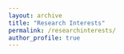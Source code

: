```yaml
---
layout: archive
title: "Research Interests"
permalink: /researchinterests/
author_profile: true
---
```

